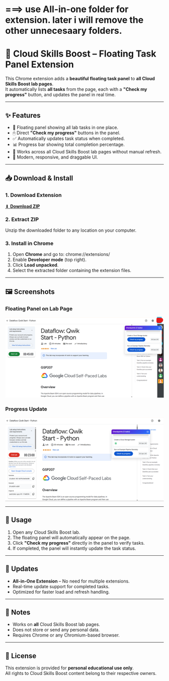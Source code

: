# ===> use All-in-one folder for extension. later i will remove the other unnecesaary folders.


# 🌟 Cloud Skills Boost – Floating Task Panel Extension

This Chrome extension adds a **beautiful floating task panel** to **all Cloud Skills Boost lab pages**.  
It automatically lists **all tasks** from the page, each with a **"Check my progress"** button, and updates the panel in real time.

---

## ✨ Features
- 📌 Floating panel showing all lab tasks in one place.
- 🖱 Direct **"Check my progress"** buttons in the panel.
- ✅ Automatically updates task status when completed.
- 📊 Progress bar showing total completion percentage.
- 🎯 Works across all Cloud Skills Boost lab pages without manual refresh.
- 🎨 Modern, responsive, and draggable UI.

---

## 📥 Download & Install

### **1. Download Extension**
[⬇ **Download ZIP**](https://github.com/pulkitbarala/cloud-extension/archive/refs/heads/main.zip)  

### **2. Extract ZIP**
Unzip the downloaded folder to any location on your computer.

### **3. Install in Chrome**
1. Open **Chrome** and go to: chrome://extensions/
2. Enable **Developer mode** (top right).
3. Click **Load unpacked**.
4. Select the extracted folder containing the extension files.

---

## 🖼 Screenshots

### **Floating Panel on Lab Page**
![Floating Panel](./images/cloud-1.png)

### **Progress Update**
![Progress Update](./images/cloud-2.png)

---

## 🚀 Usage
1. Open any Cloud Skills Boost lab.
2. The floating panel will automatically appear on the page.
3. Click **"Check my progress"** directly in the panel to verify tasks.
4. If completed, the panel will instantly update the task status.

---

## 🔄 Updates
- **All-in-One Extension** – No need for multiple extensions.
- Real-time update support for completed tasks.
- Optimized for faster load and refresh handling.

---

## 📌 Notes
- Works on **all** Cloud Skills Boost lab pages.
- Does not store or send any personal data.
- Requires Chrome or any Chromium-based browser.

---

## 📄 License
This extension is provided for **personal educational use only**.  
All rights to Cloud Skills Boost content belong to their respective owners.
